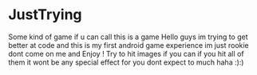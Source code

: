 # JustTrying
Some kind of game if u can call this is a game
Hello guys im trying to get better at code and this is my first android game experience im just rookie dont come on me and Enjoy ! 
Try to hit images if you can if you hit all of them it wont be any special effect for you dont expect to much haha :):)
